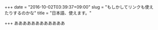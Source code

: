 +++
date = "2016-10-02T03:39:37+09:00"
slug = "もしかしてリンクも使えたりするのかな"
title = "日本語、使えます。"

+++
ああああああああああああ
